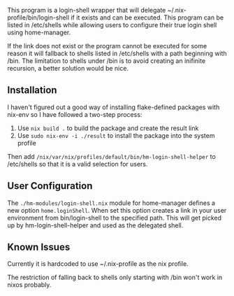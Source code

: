 This program is a login-shell wrapper that will delegate
~/.nix-profile/bin/login-shell if it exists and can be executed. This program
can be listed in /etc/shells while allowing users to configure their true login
shell using home-manager.

If the link does not exist or the program cannot be executed for some reason it
will fallback to shells listed in /etc/shells with a path beginning with /bin.
The limitation to shells under /bin is to avoid creating an inifinite
recursion, a better solution would be nice.

## Installation

I haven't figured out a good way of installing flake-defined packages with nix-env so I have followed a two-step process:

1. Use `nix build .` to build the package and create the result link
2. Use `sudo nix-env -i ./result` to install the package into the system profile

Then add `/nix/var/nix/profiles/default/bin/hm-login-shell-helper` to
/etc/shells so that it is a valid selection for users.

## User Configuration

The `./hm-modules/login-shell.nix` module for home-manager defines a new option
`home.loginShell`. When set this option creates a link in your user environment
from bin/login-shell to the specified path. This will get picked up by
hm-login-shell-helper and used as the delegated shell.

## Known Issues

Currently it is hardcoded to use ~/.nix-profile as the nix profile.

The restriction of falling back to shells only starting with /bin won't work in
nixos probably.
